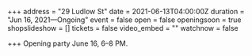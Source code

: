 +++
address = "29 Ludlow St"
date = 2021-06-13T04:00:00Z
duration = "Jun 16, 2021—Ongoing"
event = false
open = false
openingsoon = true
shopslideshow = []
tickets = false
video_embed = ""
watchnow = false

+++
Opening party June 16, 6–8 PM.